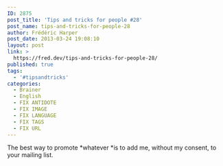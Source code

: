 ```yaml
---
ID: 2875
post_title: 'Tips and tricks for people #28'
post_name: tips-and-tricks-for-people-28
author: Frédéric Harper
post_date: 2013-03-24 19:08:10
layout: post
link: >
  https://fred.dev/tips-and-tricks-for-people-28/
published: true
tags:
  - '#tipsandtricks'
categories:
  - Brainer
  - English
  - FIX ANTIDOTE
  - FIX IMAGE
  - FIX LANGUAGE
  - FIX TAGS
  - FIX URL
---
```

The best way to promote *whatever *is to add me, without my consent, to your mailing list.